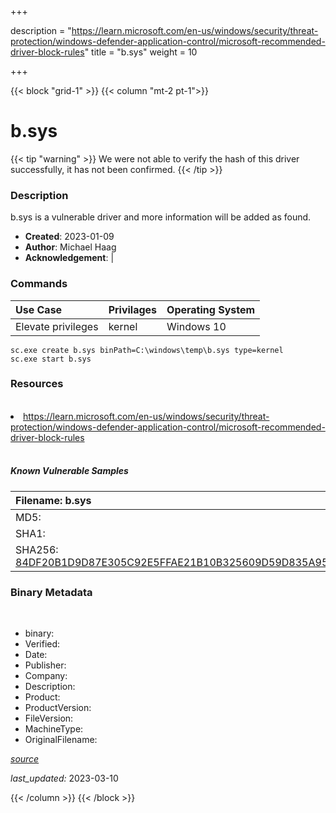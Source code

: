 +++

description = "https://learn.microsoft.com/en-us/windows/security/threat-protection/windows-defender-application-control/microsoft-recommended-driver-block-rules"
title = "b.sys"
weight = 10

+++


{{< block "grid-1" >}}
{{< column "mt-2 pt-1">}}




# b.sys 


{{< tip "warning" >}}
We were not able to verify the hash of this driver successfully, it has not been confirmed.
{{< /tip >}}




### Description


b.sys is a vulnerable driver and more information will be added as found.


- **Created**: 2023-01-09
- **Author**: Michael Haag
- **Acknowledgement**:  | [](https://twitter.com/)

### Commands

| Use Case | Privilages | Operating System | 
|:---- | ---- | ---- |
| Elevate privileges | kernel | Windows 10 |

```
sc.exe create b.sys binPath=C:\windows\temp\b.sys type=kernel
sc.exe start b.sys
```

### Resources
<br>


<li><a href=" https://learn.microsoft.com/en-us/windows/security/threat-protection/windows-defender-application-control/microsoft-recommended-driver-block-rules"> https://learn.microsoft.com/en-us/windows/security/threat-protection/windows-defender-application-control/microsoft-recommended-driver-block-rules</a></li>


<br>


##### Known Vulnerable Samples

| Filename: b.sys |
|:---- |
|MD5: <a href="https://www.virustotal.com/gui/file/{&#39;Filename&#39;: &#39;b.sys&#39;, &#39;MD5&#39;: &#39;&#39;, &#39;SHA1&#39;: &#39;&#39;, &#39;SHA256&#39;: &#39;84DF20B1D9D87E305C92E5FFAE21B10B325609D59D835A954DBD8750EF5DABF4&#39;}"></a>|
|SHA1: <a href="https://www.virustotal.com/gui/file/{&#39;Filename&#39;: &#39;b.sys&#39;, &#39;MD5&#39;: &#39;&#39;, &#39;SHA1&#39;: &#39;&#39;, &#39;SHA256&#39;: &#39;84DF20B1D9D87E305C92E5FFAE21B10B325609D59D835A954DBD8750EF5DABF4&#39;}"></a>|
|SHA256: <a href="https://www.virustotal.com/gui/file/{&#39;Filename&#39;: &#39;b.sys&#39;, &#39;MD5&#39;: &#39;&#39;, &#39;SHA1&#39;: &#39;&#39;, &#39;SHA256&#39;: &#39;84DF20B1D9D87E305C92E5FFAE21B10B325609D59D835A954DBD8750EF5DABF4&#39;}">84DF20B1D9D87E305C92E5FFAE21B10B325609D59D835A954DBD8750EF5DABF4</a>|




### Binary Metadata
<br>

- binary: 
- Verified: 
- Date: 
- Publisher: 
- Company: 
- Description: 
- Product: 
- ProductVersion: 
- FileVersion: 
- MachineType: 
- OriginalFilename: 

[*source*](https://github.com/magicsword-io/LOLDrivers/tree/main/yaml/b.sys.yml)

*last_updated:* 2023-03-10


{{< /column >}}
{{< /block >}}
